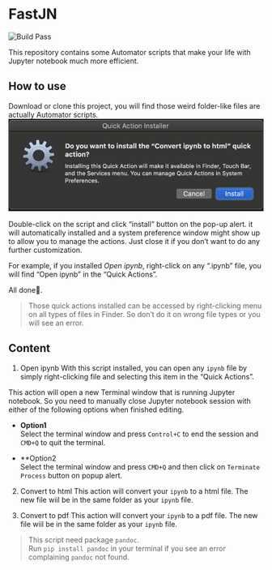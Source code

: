 # FastJN

![Build Pass](https://img.shields.io/travis/rust-lang/rust.svg)

This repository contains some Automator scripts that make your life with Jupyter notebook much more efficient.

## How to use

Download or clone this project, you will find those weird folder-like files are actually Automator scripts.  
![Demo](Resources/Demo/Demo0.png)  

Double-click on the script and click “install” button on the pop-up alert. it will automatically installed and a system preference window might show up to allow you to manage the actions. Just close it if you don’t want to do any further customization.

For example, if you installed _Open ipynb_, right-click on any “.ipynb” file, you will find “Open ipynb” in the “Quick Actions”.

All done👏.

> Those quick actions installed can be accessed by right-clicking menu on all types of files in Finder. So don’t do it on wrong file types or you will see an error.

## Content

1. Open ipynb
With this script installed, you can open any `ipynb` file by simply right-clicking file and selecting this item in the “Quick Actions”.

This action will open a new Terminal window that is running Jupyter notebook. So you need to manually close Jupyter notebook session with either of the following options when finished editing.   

- **Option1**  
Select the terminal window and press `Control+C` to end the session and `CMD+Q` to quit the terminal.  

- **Option2  
Select the terminal window and press `CMD+Q` and then click on `Terminate Process` button on popup alert.

2. Convert to html
This action will convert your `ipynb` to a html file. 
The new file wiil be in the same folder as your `ipynb` file.

3. Convert to pdf
This action will convert your `ipynb` to a pdf file. 
The new file wiil be in the same folder as your `ipynb` file.

> This script need package `pandoc`.  
Run `pip install pandoc` in your terminal if you see an error complaining `pandoc` not found.



